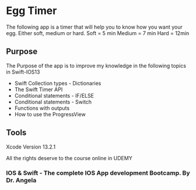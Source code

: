 # Egg Timer

The following app is a timer that will help you to know how you want your egg. Either soft, medium or hard. 
Soft = 5 min 
Medium = 7 min
Hard = 12min

## Purpose 
The Purpose of the app is to improve my knowledge in the following topics in Swift-IOS13

* Swift Collection types - Dictionaries
* The Swift Timer API
* Conditional statements - IF/ELSE
* Conditional statements - Switch
* Functions with outputs
* How to use the ProgressView 

## Tools

Xcode Version 13.2.1

All the rights deserve to the course online in UDEMY

### IOS & Swift - The complete IOS App development Bootcamp. By Dr. Angela
